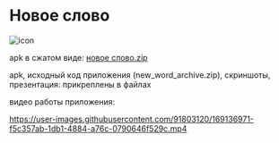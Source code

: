 # Новое слово

![icon](https://user-images.githubusercontent.com/91803120/168861307-95066de5-9d75-40b8-911c-3f5fca25cd72.jpg)

apk в сжатом виде: [новое слово.zip](https://github.com/prestcote/new-word-app/files/8709821/default.zip)

apk, исходный код приложения (new_word_archive.zip), скриншоты, презентация: прикреплены в файлах

видео работы приложения: 

https://user-images.githubusercontent.com/91803120/169136971-f5c357ab-1db1-4884-a76c-0790646f529c.mp4
